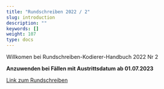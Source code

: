 ```yaml
---
title: "Rundschreiben 2022 / 2"
slug: introduction
description: ""
keywords: []
weight: 107
type: docs
---
```



Willkomen bei Rundschreiben-Kodierer-Handbuch 2022 Nr 2
  
**Anzuwenden bei Fällen mit Austrittsdatum ab 01.07.2023**
  
<a href="https://www.bfs.admin.ch/bfs/de/home/statistiken/gesundheit/nomenklaturen/medkk/instrumente-medizinische-kodierung.assetdetail.26105822.html"
   target="_blank"
   rel="noopener noreferrer">
    Link zum Rundschreiben
</a>



